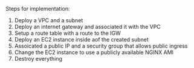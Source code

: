 Steps for implementation:
1. Deploy a VPC and a subnet
2. Deploy an internet gateway and associated it with the VPC
3. Setup a route table with a route to the IGW
4. Deploy an EC2 instance inside aof the created subnet
5. Assoicated a public IP and a security group that allows public ingress
6. Change the EC2 instance to use a publicly available NGINX AMI
7. Destroy everything